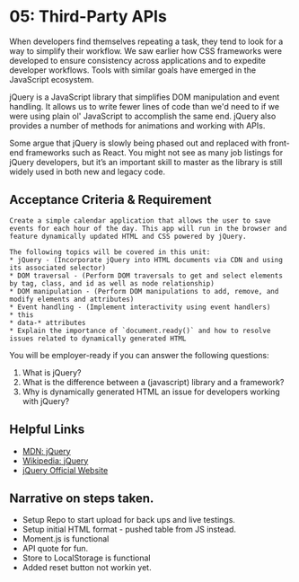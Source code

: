 # 05: Third-Party APIs

When developers find themselves repeating a task, they tend to look for a way to simplify their workflow. We saw earlier how CSS frameworks were developed to ensure consistency across applications and to expedite developer workflows. Tools with similar goals have emerged in the JavaScript ecosystem.

jQuery is a JavaScript library that simplifies DOM manipulation and event handling. It allows us to write fewer lines of code than we'd need to if we were using plain ol' JavaScript to accomplish the same end. jQuery also provides a number of methods for animations and working with APIs.

Some argue that jQuery is slowly being phased out and replaced with front-end frameworks such as React. You might not see as many job listings for jQuery developers, but it’s an important skill to master as the library is still widely used in both new and legacy code.

## Acceptance Criteria & Requirement

```
Create a simple calendar application that allows the user to save events for each hour of the day. This app will run in the browser and feature dynamically updated HTML and CSS powered by jQuery.

The following topics will be covered in this unit:
* jQuery - (Incorporate jQuery into HTML documents via CDN and using its associated selector)
* DOM traversal - (Perform DOM traversals to get and select elements by tag, class, and id as well as node relationship)
* DOM manipulation - (Perform DOM manipulations to add, remove, and modify elements and attributes)
* Event handling - (Implement interactivity using event handlers)
* this
* data-* attributes
* Explain the importance of `document.ready()` and how to resolve issues related to dynamically generated HTML
```

You will be employer-ready if you can answer the following questions:

1. What is jQuery?
2. What is the difference between a (javascript) library and a framework?
3. Why is dynamically generated HTML an issue for developers working with jQuery?

## Helpful Links

- [MDN: jQuery](https://developer.mozilla.org/en-US/docs/Glossary/jQuery)
- [Wikipedia: jQuery](https://en.wikipedia.org/wiki/JQuery)
- [jQuery Official Website](https://jquery.com/)

## Narrative on steps taken.

- Setup Repo to start upload for back ups and live testings.
- Setup initial HTML format - pushed table from JS instead.
- Moment.js is functional
- API quote for fun.
- Store to LocalStorage is functional
- Added reset button not workin yet.
